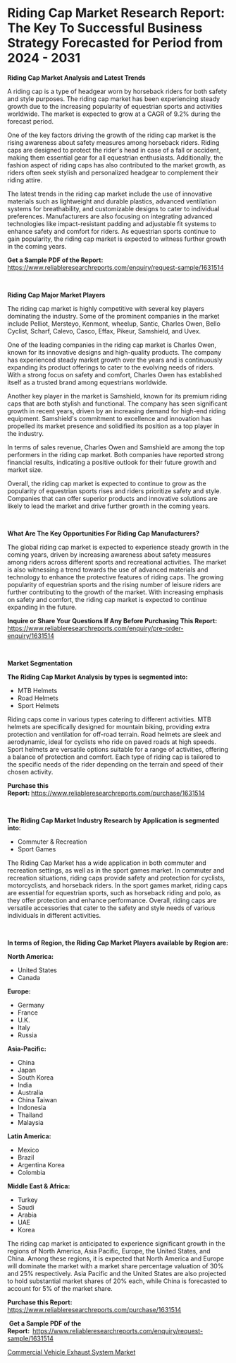 <p><h1>Riding Cap Market Research Report: The Key To Successful Business Strategy Forecasted for Period from 2024 - 2031</h1></p><p><strong>Riding Cap Market Analysis and Latest Trends</strong></p>
<p><p>A riding cap is a type of headgear worn by horseback riders for both safety and style purposes. The riding cap market has been experiencing steady growth due to the increasing popularity of equestrian sports and activities worldwide. The market is expected to grow at a CAGR of 9.2% during the forecast period.</p><p>One of the key factors driving the growth of the riding cap market is the rising awareness about safety measures among horseback riders. Riding caps are designed to protect the rider's head in case of a fall or accident, making them essential gear for all equestrian enthusiasts. Additionally, the fashion aspect of riding caps has also contributed to the market growth, as riders often seek stylish and personalized headgear to complement their riding attire.</p><p>The latest trends in the riding cap market include the use of innovative materials such as lightweight and durable plastics, advanced ventilation systems for breathability, and customizable designs to cater to individual preferences. Manufacturers are also focusing on integrating advanced technologies like impact-resistant padding and adjustable fit systems to enhance safety and comfort for riders. As equestrian sports continue to gain popularity, the riding cap market is expected to witness further growth in the coming years.</p></p>
<p><strong>Get a Sample PDF of the Report:&nbsp;</strong> <a href="https://www.reliableresearchreports.com/enquiry/request-sample/1631514">https://www.reliableresearchreports.com/enquiry/request-sample/1631514</a></p>
<p>&nbsp;</p>
<p><strong>Riding Cap Major Market Players</strong></p>
<p><p>The riding cap market is highly competitive with several key players dominating the industry. Some of the prominent companies in the market include Pelliot, Mersteyo, Kenmont, wheelup, Santic, Charles Owen, Bello Cyclist, Scharf, Calevo, Casco, Effax, Pikeur, Samshield, and Uvex.</p><p>One of the leading companies in the riding cap market is Charles Owen, known for its innovative designs and high-quality products. The company has experienced steady market growth over the years and is continuously expanding its product offerings to cater to the evolving needs of riders. With a strong focus on safety and comfort, Charles Owen has established itself as a trusted brand among equestrians worldwide.</p><p>Another key player in the market is Samshield, known for its premium riding caps that are both stylish and functional. The company has seen significant growth in recent years, driven by an increasing demand for high-end riding equipment. Samshield's commitment to excellence and innovation has propelled its market presence and solidified its position as a top player in the industry.</p><p>In terms of sales revenue, Charles Owen and Samshield are among the top performers in the riding cap market. Both companies have reported strong financial results, indicating a positive outlook for their future growth and market size.</p><p>Overall, the riding cap market is expected to continue to grow as the popularity of equestrian sports rises and riders prioritize safety and style. Companies that can offer superior products and innovative solutions are likely to lead the market and drive further growth in the coming years.</p></p>
<p>&nbsp;</p>
<p><strong>What Are The Key Opportunities For Riding Cap Manufacturers?</strong></p>
<p><p>The global riding cap market is expected to experience steady growth in the coming years, driven by increasing awareness about safety measures among riders across different sports and recreational activities. The market is also witnessing a trend towards the use of advanced materials and technology to enhance the protective features of riding caps. The growing popularity of equestrian sports and the rising number of leisure riders are further contributing to the growth of the market. With increasing emphasis on safety and comfort, the riding cap market is expected to continue expanding in the future.</p></p>
<p><strong>Inquire or Share Your Questions If Any Before Purchasing This Report:</strong> <a href="https://www.reliableresearchreports.com/enquiry/pre-order-enquiry/1631514">https://www.reliableresearchreports.com/enquiry/pre-order-enquiry/1631514</a></p>
<p>&nbsp;</p>
<p><strong>Market Segmentation</strong></p>
<p><strong>The Riding Cap Market Analysis by types is segmented into:</strong></p>
<p><ul><li>MTB Helmets</li><li>Road Helmets</li><li>Sport Helmets</li></ul></p>
<p><p>Riding caps come in various types catering to different activities. MTB helmets are specifically designed for mountain biking, providing extra protection and ventilation for off-road terrain. Road helmets are sleek and aerodynamic, ideal for cyclists who ride on paved roads at high speeds. Sport helmets are versatile options suitable for a range of activities, offering a balance of protection and comfort. Each type of riding cap is tailored to the specific needs of the rider depending on the terrain and speed of their chosen activity.</p></p>
<p><strong>Purchase this Report:&nbsp;</strong><a href="https://www.reliableresearchreports.com/purchase/1631514">https://www.reliableresearchreports.com/purchase/1631514</a></p>
<p>&nbsp;</p>
<p><strong>The Riding Cap Market Industry Research by Application is segmented into:</strong></p>
<p><ul><li>Commuter & Recreation</li><li>Sport Games</li></ul></p>
<p><p>The Riding Cap Market has a wide application in both commuter and recreation settings, as well as in the sport games market. In commuter and recreation situations, riding caps provide safety and protection for cyclists, motorcyclists, and horseback riders. In the sport games market, riding caps are essential for equestrian sports, such as horseback riding and polo, as they offer protection and enhance performance. Overall, riding caps are versatile accessories that cater to the safety and style needs of various individuals in different activities.</p></p>
<p>&nbsp;</p>
<p><strong>In terms of Region, the Riding Cap Market Players available by Region are:</strong></p>
<p>
    <p> <strong> North America: </strong>
        <ul>
            <li>United States</li>
            <li>Canada</li>
        </ul>
        </p> 
    <p> <strong> Europe: </strong>
        <ul>
            <li>Germany</li>
            <li>France</li>
            <li>U.K.</li>
            <li>Italy</li>
            <li>Russia</li>
        </ul>
        </p> 
    <p> <strong> Asia-Pacific: </strong>
        <ul>
            <li>China</li>
            <li>Japan</li>
            <li>South Korea</li>
            <li>India</li>
            <li>Australia</li>
            <li>China Taiwan</li>
            <li>Indonesia</li>
            <li>Thailand</li>
            <li>Malaysia</li>
        </ul>
        </p> 
    <p> <strong> Latin America: </strong>
        <ul>
            <li>Mexico</li>
            <li>Brazil</li>
            <li>Argentina Korea</li>
            <li>Colombia</li>
        </ul>
        </p> 
    <p> <strong> Middle East & Africa: </strong>
        <ul>
            <li>Turkey</li>
            <li>Saudi</li>
            <li>Arabia</li>
            <li>UAE</li>
            <li>Korea</li>
        </ul>
    </p>
    </p>
<p><p>The riding cap market is anticipated to experience significant growth in the regions of North America, Asia Pacific, Europe, the United States, and China. Among these regions, it is expected that North America and Europe will dominate the market with a market share percentage valuation of 30% and 25% respectively. Asia Pacific and the United States are also projected to hold substantial market shares of 20% each, while China is forecasted to account for 5% of the market share.</p></p>
<p><strong>Purchase this Report: </strong><a href="https://www.reliableresearchreports.com/purchase/1631514">https://www.reliableresearchreports.com/purchase/1631514</a></p>
<p>&nbsp;<strong>Get a Sample PDF of the Report:&nbsp;&nbsp;</strong><a href="https://www.reliableresearchreports.com/enquiry/request-sample/1631514">https://www.reliableresearchreports.com/enquiry/request-sample/1631514</a></p>
<p><strong></strong></p>
<p><p><a href="https://eight-handstand-8fb.notion.site/Commercial-Vehicle-Exhaust-System-Market-Size-Market-Trends-and-Growth-Outlook-forecasted-for-peri-d58289ef93b84d1c854b4102d2dc5af0">Commercial Vehicle Exhaust System Market</a></p></p>